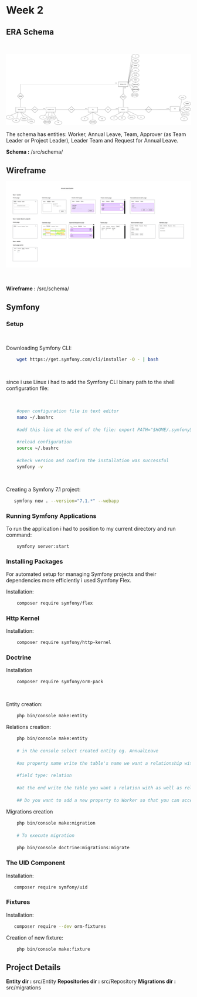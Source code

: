 # Week 2

## ERA Schema

<br>

![ER Dijagram](schemas/AnnualLeaveSchema.drawio.png)
<br>

The schema has entities: Worker, Annual Leave, Team, Approver (as Team Leader or Project Leader), Leader Team and Request for Annual Leave. <br>

**Schema :** /src/schema/

## Wireframe

![Wireframe Sketch](schemas/wireframe-project-template%202%20sketches%20(Community).jpg) 

<br>

**Wireframe :** /src/schema/

## Symfony

### Setup

<br>

Downloading Symfony CLI:
<br>

```bash
    wget https://get.symfony.com/cli/installer -O - | bash
```
<br>

since i use Linux i had to add the Symfony CLI binary path to the shell configuration file:

<br>

```bash
    #open configuration file in text editor
    nano ~/.bashrc

    #add this line at the end of the file: export PATH="$HOME/.symfony5/bin:$PATH"

    #reload configuration
    source ~/.bashrc

    #check version and confirm the installation was successful
    symfony -v
```

<br>

Creating a Symfony 7.1 project:

```bash
   symfony new . --version="7.1.*" --webapp
```

### Running Symfony Applications

To run the application i had to position to my current directory and run command: <br>

```bash
    symfony server:start
```

### Installing Packages

For automated setup for managing Symfony projects and their dependencies more efficiently i used Symfony Flex. <br>

Installation: <br>

```bash
    composer require symfony/flex
```

### Http Kernel

Installation: <br>

```bash
    composer require symfony/http-kernel
```

### Doctrine

Installation <br>

```bash
    composer require symfony/orm-pack
```
<br>

Entity creation: <br>

```bash
    php bin/console make:entity
```

Relations creation: <br>

```bash
    php bin/console make:entity

    # in the console select created entity eg. AnnualLeave

    #as property name write the table's name we want a relationship with

    #field type: relation

    #at the end write the table you want a relation with as well as relation type

    ## Do you want to add a new property to Worker so that you can access/update AnnualLeave objects from it - e.g. $worker->getAnnualLeaves()? (yes/no) - yes    
```

Migrations creation <br>

```bash
    php bin/console make:migration

    # To execute migration

    php bin/console doctrine:migrations:migrate
```

### The UID Component

Installation: <br>

```bash
   composer require symfony/uid
```

### Fixtures

Installation: <br>

```bash
   composer require --dev orm-fixtures
```

Creation of new fixture: <br>

```bash
    php bin/console make:fixture
```

## Project Details

**Entity dir :** src/Entity
**Repositories dir :** src/Repository
**Migrations dir :** src/migrations
